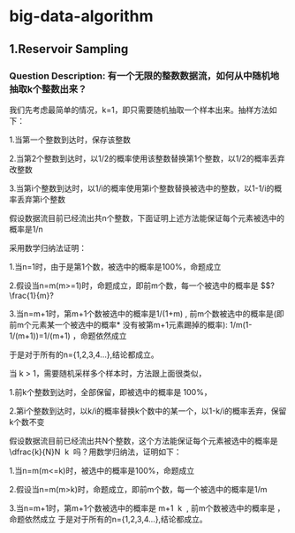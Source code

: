# big-data-algorithm

## 1.Reservoir Sampling

### Question Description: 有一个无限的整数数据流，如何从中随机地抽取k个整数出来？

我们先考虑最简单的情况，k=1，即只需要随机抽取一个样本出来。抽样方法如下：

1.当第一个整数到达时，保存该整数

2.当第2个整数到达时，以1/2的概率使用该整数替换第1个整数，以1/2的概率丢弃改整数

3.当第i个整数到达时，以1/i的概率使用第i个整数替换被选中的整数，以1-1/i的概率丢弃第i个整数

假设数据流目前已经流出共n个整数，下面证明上述方法能保证每个元素被选中的概率是1/n

采用数学归纳法证明：

1.当n=1时，由于是第1个数，被选中的概率是100%，命题成立

2.假设当n=m(m>=1)时，命题成立，即前m个数，每一个被选中的概率是 $$?\frac{1}{m}?

3.当n=m+1时，第m+1个数被选中的概率是1/(1+m) , 前m个数被选中的概率是(即前m个元素某一个被选中的概率* 没有被第m+1元素踢掉的概率):
1/m(1-1/(m+1))=1/(m+1) ，命题依然成立

于是对于所有的n={1,2,3,4...},结论都成立。


当 k > 1，需要随机采样多个样本时，方法跟上面很类似，

1.前k个整数到达时，全部保留，即被选中的概率是 100%，

2.第i个整数到达时，以k/i的概率替换k个数中的某一个，以1-k/i的概率丢弃，保留k个数不变


假设数据流目前已经流出共N个整数，这个方法能保证每个元素被选中的概率是\dfrac{k}{N}
​N
​
​k
​​ 吗？用数学归纳法，证明如下：

1.当n=m(m<=k)时，被选中的概率是100%，命题成立

2.假设当n=m(m>k)时，命题成立，即前m个数，每一个被选中的概率是1/m

3.当n=m+1时，第m+1个数被选中的概率是
​m+1
​
​k
​​ , 前m个数被选中的概率是
，命题依然成立
于是对于所有的n={1,2,3,4...},结论都成立。

